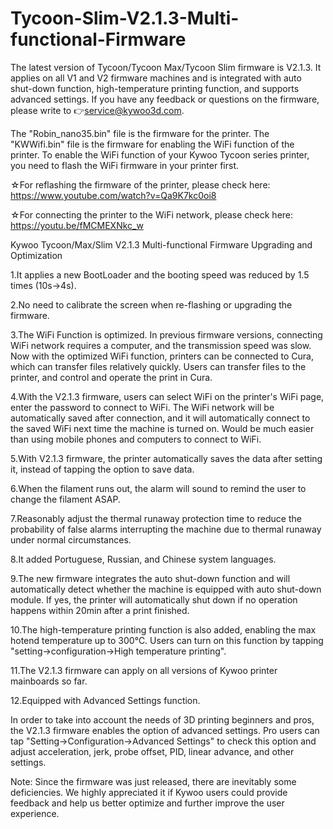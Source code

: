 # Tycoon-Slim-V2.1.3-Multi-functional-Firmware
The latest version of Tycoon/Tycoon Max/Tycoon Slim firmware is V2.1.3. It applies on all V1 and V2 firmware machines and is integrated with auto shut-down function, high-temperature printing function, and supports advanced settings. If you have any feedback or questions on the firmware, please write to 👉service@kywoo3d.com.

The "Robin_nano35.bin" file is the firmware for the printer. The "KWWifi.bin" file is the firmware for enabling the WiFi function of the printer.
To enable the WiFi function of your Kywoo Tycoon series printer, you need to flash the WiFi firmware in your printer first.

☆For reflashing the firmware of the printer, please check here: https://www.youtube.com/watch?v=Qa9K7kc0oi8

☆For connecting the printer to the WiFi network, please check here: https://youtu.be/fMCMEXNkc_w

Kywoo Tycoon/Max/Slim V2.1.3 Multi-functional Firmware Upgrading and Optimization

1.It applies a new BootLoader and the booting speed was reduced by 1.5 times (10s→4s). 

2.No need to calibrate the screen when re-flashing or upgrading the firmware.

3.The WiFi Function is optimized. In previous firmware versions, connecting WiFi network requires a computer, and the transmission speed was slow. Now with the optimized WiFi function, printers can be connected to Cura, which can transfer files relatively quickly. Users can transfer files to the printer, and control and operate the print in Cura.

4.With the V2.1.3 firmware, users can select WiFi on the printer's WiFi page, enter the password to connect to WiFi. The WiFi network will be automatically saved after connection, and it will automatically connect to the saved WiFi next time the machine is turned on. Would be much easier than using mobile phones and computers to connect to WiFi. 

5.With V2.1.3 firmware, the printer automatically saves the data after setting it, instead of tapping the option to save data. 

6.When the filament runs out, the alarm will sound to remind the user to change the filament ASAP. 

7.Reasonably adjust the thermal runaway protection time to reduce the probability of false alarms interrupting the machine due to thermal runaway under normal circumstances. 

8.It added Portuguese, Russian, and Chinese system languages. 

9.The new firmware integrates the auto shut-down function and will automatically detect whether the machine is equipped with auto shut-down module. If yes, the printer will automatically shut down if no operation happens within 20min after a print finished. 

10.The high-temperature printing function is also added, enabling the max hotend temperature up to 300℃. Users can turn on this function by tapping "setting→configuration→High temperature printing". 

11.The V2.1.3 firmware can apply on all versions of Kywoo printer mainboards so far. 

12.Equipped with Advanced Settings function. 

In order to take into account the needs of 3D printing beginners and pros, the V2.1.3 firmware enables the option of advanced settings. Pro users can tap "Setting→Configuration→Advanced Settings" to check this option and adjust acceleration, jerk, probe offset, PID, linear advance, and other settings. 


Note: Since the firmware was just released, there are inevitably some deficiencies. We highly appreciated it if Kywoo users could provide feedback and help us better optimize and further improve the user experience.
